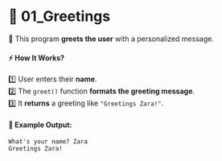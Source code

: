 # 🎉 **01_Greetings**  

🔹 This program **greets the user** with a personalized message.  

#### ⚡ **How It Works?**  
1️⃣ User enters their **name**.  
2️⃣ The `greet()` function **formats the greeting message**.  
3️⃣ It **returns** a greeting like `"Greetings Zara!"`.  

#### 📝 **Example Output:**  
```
What's your name? Zara
Greetings Zara!
```
